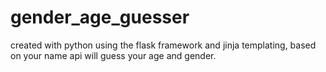 # gender_age_guesser
created with python using the flask framework and jinja templating, based on your name api will guess your age and gender.
